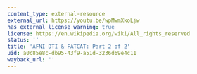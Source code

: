 ```yaml
---
content_type: external-resource
external_url: https://youtu.be/wpMwmXkoLjw
has_external_license_warning: true
license: https://en.wikipedia.org/wiki/All_rights_reserved
status: ''
title: 'AFNI DTI & FATCAT: Part 2 of 2'
uid: a0c85e8c-db95-43f9-a51d-3236d69e4c11
wayback_url: ''
---
```

